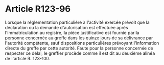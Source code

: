 # Article R123-96

<p>Lorsque la réglementation particulière à l'activité exercée prévoit que la déclaration ou la demande d'autorisation est effectuée après l'immatriculation au registre, la pièce justificative est fournie par la personne concernée au greffe dans les quinze jours de sa délivrance par l'autorité compétente, sauf dispositions particulières prévoyant l'information directe du greffe par cette autorité. Faute pour la personne concernée de respecter ce délai, le greffier procède comme il est dit au deuxième alinéa de l'article R. 123-100.</p>